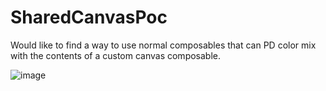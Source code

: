 # SharedCanvasPoc

Would like to find a way to use normal composables that can PD color mix with the contents of a custom canvas composable.

![image](https://user-images.githubusercontent.com/5386503/197644619-7490fc59-3ee8-49f7-8538-49b0b0c17681.png)
